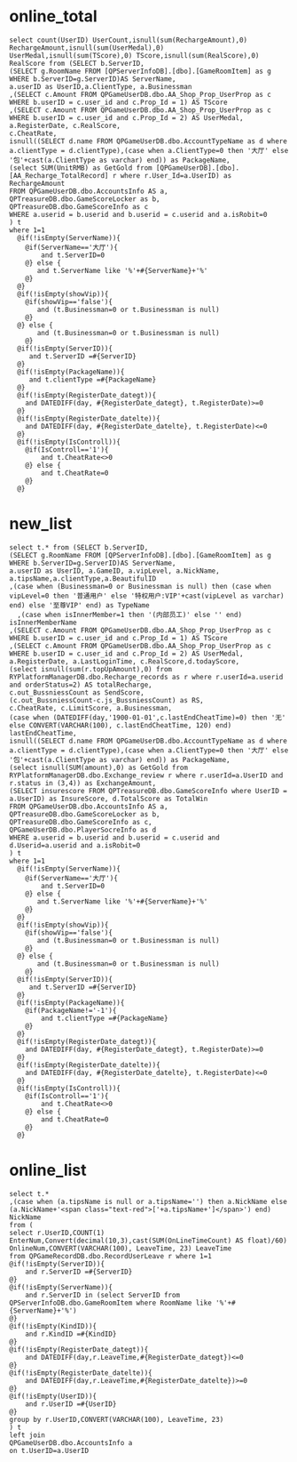 online_total
===
	select count(UserID) UserCount,isnull(sum(RechargeAmount),0) RechargeAmount,isnull(sum(UserMedal),0) UserMedal,isnull(sum(TScore),0) TScore,isnull(sum(RealScore),0) RealScore from (SELECT b.ServerID,
	(SELECT g.RoomName FROM [QPServerInfoDB].[dbo].[GameRoomItem] as g WHERE b.ServerID=g.ServerID)AS ServerName,
	a.userID as UserID,a.ClientType, a.Businessman
	,(SELECT c.Amount FROM QPGameUserDB.dbo.AA_Shop_Prop_UserProp as c WHERE b.userID = c.user_id and c.Prop_Id = 1) AS TScore
	,(SELECT c.Amount FROM QPGameUserDB.dbo.AA_Shop_Prop_UserProp as c WHERE b.userID = c.user_id and c.Prop_Id = 2) AS UserMedal,
	a.RegisterDate, c.RealScore,
	c.CheatRate,
	isnull((SELECT d.name FROM QPGameUserDB.dbo.AccountTypeName as d where a.clientType = d.clientType),(case when a.ClientType=0 then '大厅' else '包'+cast(a.ClientType as varchar) end)) as PackageName,
	(select SUM(UnitRMB) as GetGold from [QPGameUserDB].[dbo].[AA_Recharge_TotalRecord] r where r.User_Id=a.UserID) as RechargeAmount
	FROM QPGameUserDB.dbo.AccountsInfo AS a,
	QPTreasureDB.dbo.GameScoreLocker as b,
	QPTreasureDB.dbo.GameScoreInfo as c
	WHERE a.userid = b.userid and b.userid = c.userid and a.isRobit=0
	) t
	where 1=1
	  @if(!isEmpty(ServerName)){
	  	@if(ServerName=='大厅'){
		 	and t.ServerID=0
	  	@} else {
		   and t.ServerName like '%'+#{ServerName}+'%'
	  	@}
	  @}
	  @if(!isEmpty(showVip)){
	  	@if(showVip=='false'){
		   and (t.Businessman=0 or t.Businessman is null)
	  	@}
	  @} else {
		   and (t.Businessman=0 or t.Businessman is null)
	  	@}
	  @if(!isEmpty(ServerID)){
		 and t.ServerID =#{ServerID}
	  @}
	  @if(!isEmpty(PackageName)){
		 and t.clientType =#{PackageName}
	  @}
	  @if(!isEmpty(RegisterDate_dategt)){
	  	and DATEDIFF(day, #{RegisterDate_dategt}, t.RegisterDate)>=0
	  @}
	  @if(!isEmpty(RegisterDate_datelte)){
	  	and DATEDIFF(day, #{RegisterDate_datelte}, t.RegisterDate)<=0
	  @}
	  @if(!isEmpty(IsControll)){
	  	@if(IsControll=='1'){
		 	and t.CheatRate<>0
	  	@} else {
	  		and t.CheatRate=0
	  	@}
	  @}


new_list
===
	select t.* from (SELECT b.ServerID,
	(SELECT g.RoomName FROM [QPServerInfoDB].[dbo].[GameRoomItem] as g WHERE b.ServerID=g.ServerID)AS ServerName,
	a.userID as UserID, a.GameID, a.vipLevel, a.NickName, a.tipsName,a.clientType,a.BeautifulID
	,(case when (Businessman=0 or Businessman is null) then (case when vipLevel=0 then '普通用户' else '特权用户:VIP'+cast(vipLevel as varchar) end) else '至尊VIP' end) as TypeName
      ,(case when isInnerMember=1 then '(内部员工)' else '' end) isInnerMemberName
	,(SELECT c.Amount FROM QPGameUserDB.dbo.AA_Shop_Prop_UserProp as c WHERE b.userID = c.user_id and c.Prop_Id = 1) AS TScore
	,(SELECT c.Amount FROM QPGameUserDB.dbo.AA_Shop_Prop_UserProp as c WHERE b.userID = c.user_id and c.Prop_Id = 2) AS UserMedal,
	a.RegisterDate, a.LastLoginTime, c.RealScore,d.todayScore,
	(select isnull(sum(r.topUpAmount),0) from RYPlatformManagerDB.dbo.Recharge_records as r where r.userId=a.userid and orderStatus=2) AS totalRecharge, 
    c.out_BussniessCount as SendScore,
	(c.out_BussniessCount-c.js_BussniessCount) as RS,
	c.CheatRate, c.LimitScore, a.Businessman,
	(case when (DATEDIFF(day,'1900-01-01',c.lastEndCheatTime)=0) then '无' else CONVERT(VARCHAR(100), c.lastEndCheatTime, 120) end) lastEndCheatTime,
	isnull((SELECT d.name FROM QPGameUserDB.dbo.AccountTypeName as d where a.clientType = d.clientType),(case when a.ClientType=0 then '大厅' else '包'+cast(a.ClientType as varchar) end)) as PackageName,
	(select isnull(SUM(amount),0) as GetGold from RYPlatformManagerDB.dbo.Exchange_review r where r.userId=a.UserID and r.status in (3,4)) as ExchangeAmount,
	(SELECT insurescore FROM QPTreasureDB.dbo.GameScoreInfo where UserID = a.UserID) as InsureScore, d.TotalScore as TotalWin
	FROM QPGameUserDB.dbo.AccountsInfo AS a,
	QPTreasureDB.dbo.GameScoreLocker as b,
	QPTreasureDB.dbo.GameScoreInfo as c,
    QPGameUserDB.dbo.PlayerSocreInfo as d
	WHERE a.userid = b.userid and b.userid = c.userid and d.Userid=a.userid and a.isRobit=0 
	) t
	where 1=1
	  @if(!isEmpty(ServerName)){
	  	@if(ServerName=='大厅'){
		 	and t.ServerID=0
	  	@} else {
		   and t.ServerName like '%'+#{ServerName}+'%'
	  	@}
	  @}
	  @if(!isEmpty(showVip)){
	  	@if(showVip=='false'){
		   and (t.Businessman=0 or t.Businessman is null)
	  	@}
	  @} else {
		   and (t.Businessman=0 or t.Businessman is null)
	  	@}
	  @if(!isEmpty(ServerID)){
		 and t.ServerID =#{ServerID}
	  @}
	  @if(!isEmpty(PackageName)){
        @if(PackageName!='-1'){
            and t.clientType =#{PackageName}
        @}
	  @}
	  @if(!isEmpty(RegisterDate_dategt)){
	  	and DATEDIFF(day, #{RegisterDate_dategt}, t.RegisterDate)>=0
	  @}
	  @if(!isEmpty(RegisterDate_datelte)){
	  	and DATEDIFF(day, #{RegisterDate_datelte}, t.RegisterDate)<=0
	  @}
	  @if(!isEmpty(IsControll)){
	  	@if(IsControll=='1'){
		 	and t.CheatRate<>0
	  	@} else {
	  		and t.CheatRate=0
	  	@}
	  @}
	  
online_list
===
	select t.*
	,(case when (a.tipsName is null or a.tipsName='') then a.NickName else (a.NickName+'<span class="text-red">['+a.tipsName+']</span>') end) NickName 
	from (
	select r.UserID,COUNT(1) EnterNum,Convert(decimal(10,3),cast(SUM(OnLineTimeCount) AS float)/60) OnlineNum,CONVERT(VARCHAR(100), LeaveTime, 23) LeaveTime 
	from QPGameRecordDB.dbo.RecordUserLeave r where 1=1
	@if(!isEmpty(ServerID)){
		and r.ServerID =#{ServerID}
	@}
	@if(!isEmpty(ServerName)){
		and r.ServerID in (select ServerID from QPServerInfoDB.dbo.GameRoomItem where RoomName like '%'+#{ServerName}+'%')
	@}
	@if(!isEmpty(KindID)){
		and r.KindID =#{KindID}
	@}
	@if(!isEmpty(RegisterDate_dategt)){
	  	and DATEDIFF(day,r.LeaveTime,#{RegisterDate_dategt})<=0
	@}
	@if(!isEmpty(RegisterDate_datelte)){
	  	and DATEDIFF(day,r.LeaveTime,#{RegisterDate_datelte})>=0
	@}
	@if(!isEmpty(UserID)){
		and r.UserID =#{UserID}
	@}
	group by r.UserID,CONVERT(VARCHAR(100), LeaveTime, 23) 
	) t
	left join
	QPGameUserDB.dbo.AccountsInfo a
	on t.UserID=a.UserID
